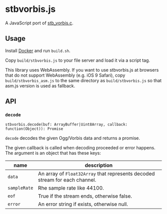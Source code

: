 # stbvorbis.js

A JavaScript port of [stb_vorbis.c](https://github.com/nothings/stb).

## Usage

Install [Docker](https://www.docker.com/) and run `build.sh`.

Copy `build/stbvorbis.js` to your file server and load it via a script tag.

This library uses WebAssembly. If you want to use stbvorbis.js at browsers that do not support WebAssembly (e.g. iOS 9 Safari), copy `build/stbvorbis_asm.js` to the same directory as `build/stbvorbis.js` so that asm.js version is used as fallback.

## API

### `decode`

```
stbvorbis.decode(buf: ArrayBuffer|Uint8Array, callback: function(Object)): Promise
```

`decode` decodes the given Ogg/Vorbis data and returns a promise.

The given callback is called when decoding proceeded or error happens. The argument is an object that has these keys:

| name | description |
| --- | --- |
| `data`       | An array of `Float32Array` that represents decoded stream for each channel. |
| `sampleRate` | Rhe sample rate like 44100. |
| `eof`        | True if the stream ends, otherwise false. |
| `error`      | An error string if exists, otherwise null. |
